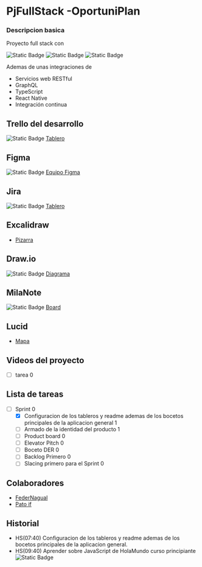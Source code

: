 # PjFullStack -OportuniPlan

### Descripcion basica
Proyecto full stack con 

![Static Badge](https://img.shields.io/badge/JavaScript-black?logo=javascript)
![Static Badge](https://img.shields.io/badge/React-black?logo=React) 
![Static Badge](https://img.shields.io/badge/Nodejs-black?logo=node.js)

Ademas de unas integraciones de
- Servicios web RESTful
- GraphQL 
- TypeScript
- React Native 
- Integración continua

## Trello del desarrollo
![Static Badge](https://img.shields.io/badge/trello-%230052CC?logo=trello)   [Tablero](https://trello.com/b/IDBfYXTS/pjfullstack-oportuniplan)

## Figma
![Static Badge](https://img.shields.io/badge/figma-black?logo=figma)  [Equipo Figma](https://www.figma.com/files/project/179093470/PJ-OportuniPlan?fuid=499662331596626217)

## Jira
![Static Badge](https://img.shields.io/badge/jira-%230052CC?logo=jira)  [Tablero](https://federnagual.atlassian.net/jira/software/projects/PJOP/boards/2)

## Excalidraw
- [Pizarra](https://excalidraw.com/#room=94e9f4bb16c6d6e2d2d5,OEIDF24KepMUH5xX-pLNjQ)

## Draw.io
![Static Badge](https://img.shields.io/badge/draw-black?logo=diagrams.net)   [Diagrama](https://app.diagrams.net/#G1FBsoP6dElsxWscje8fsQF2OGugkr8jVh)

## MilaNote
![Static Badge](https://img.shields.io/badge/Milanote-black?logo=protonmail)   [Board](https://app.milanote.com/1RkGVS1ihyEzfn/proyecto-oportuniplan)

## Lucid
- [Mapa](https://lucid.app/lucidchart/a53f2d3f-5363-4b64-8f50-857d744cd60a/edit?page=0_0&invitationId=inv_93125b7b-d646-4ad3-89fc-98bbea543c75#)

## Videos del proyecto 
- [ ] tarea 0

## Lista de tareas
- [ ] Sprint 0
   - [X] Configuracion de los tableros y readme ademas de los bocetos principales de la aplicacion general 1
   - [ ] Armado de la identidad del producto 1
   - [ ] Product board 0
   - [ ] Elevator Pitch 0
   - [ ] Boceto DER 0
   - [ ] Backlog Primero 0
   - [ ] Slacing primero para el Sprint 0

## Colaboradores
- [FederNagual](https://github.com/FedericoNagual)
- [Pato if](https://github.com/Patoif) 

## Historial
- HS(07:40) Configuracion de los tableros y readme ademas de los bocetos principales de la aplicacion general. 
- HS(09:40) Aprender sobre JavaScript de HolaMundo curso principiante ![Static Badge](https://img.shields.io/badge/JavaScript-black?logo=javascript)
